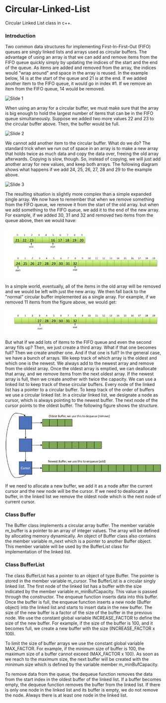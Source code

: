 # Circular-Linked-List
Circular Linked List class in c++.  
 
 ### Introduction
 
Two common data structures for implementing First-In-First-Out (FIFO) queues are singly linked lists and arrays used as circular buffers. The advantage of using an array is that we can add and remove items from the FIFO queue quickly simply by updating the indices of the start and the end of the queue. As items are added and removed from the array, the indices would "wrap around" and space in the array is reused. In the example below, 14 is at the start of the queue and 21 is at the end. If we added another item to the FIFO queue, it would go in index #1. If we remove an item from the FIFO queue, 14 would be removed.  

![Slide 1](https://github.com/Heyeso/Circular-Linked-List/tree/main/imagesimages/slide1.jpg)

When using an array for a circular buffer, we must make sure that the array is big enough to hold the largest number of items that can be in the FIFO queue simultaneously. Suppose we added two more values 22 and 23 to the circular buffer above. Then, the buffer would be full.  

![Slide 2](https://github.com/Heyeso/Circular-Linked-List/tree/main/imagesimages/slide2.jpg)

We cannot add another item to the circular buffer. What do we do? The standard trick when we run out of space in an array is to make a new array that holds twice as much data and copy the data over, freeing the old array afterwards. Copying is slow, though. So, instead of copying, we will just add another array for new values, and keep both arrays. The following diagram shows what happens if we add 24, 25, 26, 27, 28 and 29 to the example above.

![Slide 3](https://github.com/Heyeso/Circular-Linked-List/tree/main/imagesimages/slide3.jpg)

The resulting situation is slightly more complex than a simple expanded single array. We now have to remember that when we remove something from the FIFO queue, we remove it from the start of the old array. but when we add something to the FIFO queue, we add it to the end of the new array. For example, if we added 30, 31 and 32 and removed two items from the queue above, then we would have:  

![Slide 4](images/slide4.jpg)

In a simple world, eventually, all of the items in the old array will be removed and we would be left with just the new array. We then fall back to the "normal" circular buffer implemented as a single array. For example, if we removed 11 items from the figure above, we would get:  

![Slide 4a](images/slide4a.jpg)

But what if we add lots of items to the FIFO queue and even the second array fills up? Then, we just create a third array. What if that one becomes full? Then we create another one. And if that one is full? In the general case, we have a bunch of arrays. We keep track of which array is the oldest and which one is the newest. We always add to the newest array and remove from the oldest array. Once the oldest array is emptied, we can deallocate that array, and we remove items from the next oldest array. If the newest array is full, then we create another with twice the capacity. We can use a linked list to keep track of these circular buffers. Every node of the linked list has a pointer to a circular buffer. To keep track of the order of buffers we use a circular linked list. In a circular linked list, we designate a node as cursor, which is always pointing to the newest buffer. The next node of the cursor points to the oldest buffer. The following figure shows the structure.  

![Slide 5](images/slide5.jpg)

If we need to allocate a new buffer, we add it as a node after the current cursor and the new node will be the cursor. If we need to deallocate a buffer, in the linked list we remove the oldest node which is the next node of current cursor.  


### Class Buffer

The Buffer class implements a circular array buffer. The member variable m_buffer is a pointer to an array of integer values. The array will be defined by allocating memory dynamically. An object of Buffer class also contains the member variable m_next which is a pointer to another Buffer object. This member variable will be used by the BufferList class for implementation of the linked list.  

### Class BufferList

The class BufferList has a pointer to an object of type Buffer. The pointer is stored in the member variable m_cursor. The BufferList is a circular singly linked list. The first node of the linked list has a buffer with the size indicated by the member variable m_minBufCapacity. This value is passed through the constructor. The enqueue function inserts data into this buffer. Once the buffer is full, the enqueue function inserts a new node (Buffer object) into the linked list and starts to insert data in the new buffer. The size of the new buffer is a factor of the size of the buffer in the previous node. We use the constant global variable INCREASE_FACTOR to define the size of the new buffer. For example, if the size of the buffer is 100, and it becomes full, we create a new buffer with the size (INCREASE_FACTOR x 100).  

To limit the size of buffer arrays we use the constant global variable MAX_FACTOR. For example, if the minimum size of buffer is 100, the maximum size of a buffer cannot exceed (MAX_FACTOR x 100). As soon as we reach to the maximum size, the next buffer will be created with the minimum size which is defined by the variable member m_minBufCapacity.  

To remove data from the queue, the dequeue function removes the data from the start index in the oldest buffer of the linked list. If a buffer becomes empty, the dequeue function removes the buffer from the linked list. If there is only one node in the linked list and its buffer is empty, we do not remove the node. Always there is at least one node in the linked list.  
